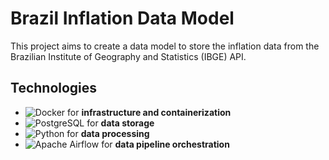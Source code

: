 # Brazil Inflation Data Model

This project aims to create a data model to store the inflation data from the Brazilian Institute of Geography and Statistics (IBGE) API.

## Technologies

- ![Docker](https://img.shields.io/badge/Docker-2496ED?style=for-the-badge&logo=docker&logoColor=white) for **infrastructure and containerization**  
- ![PostgreSQL](https://img.shields.io/badge/PostgreSQL-316192?style=for-the-badge&logo=postgresql&logoColor=white) for **data storage**
- ![Python](https://img.shields.io/badge/Python-3776AB?style=for-the-badge&logo=python&logoColor=white) for **data processing**
- ![Apache Airflow](https://img.shields.io/badge/Apache%20Airflow-017CEE?style=for-the-badge&logo=apache-airflow&logoColor=white) for **data pipeline orchestration**
